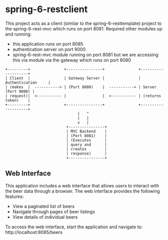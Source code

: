# spring-6-restclient

This project acts as a client (similar to the spring-6-resttemplate) project to the spring-6-rest-mvc which runs on port 8081.
Required other modules up and running:
- this application runs on port 8085
- authentication server on port 9000
- spring-6-rest-mvc module running on port 8081 but we are accessing this via module via the gateway which runs on port 8080


```plaintext
+---------+               +----------------+               +--------------------+
| Client  |               | Gateway Server |               | Authentication     |
| (makes  |  -----------> | (Port 8080)    |  -----------> | Server (Port 9000) |
| request)|  <----------- |                |  <----------- | (returns token)    |
+---------+               +----------------+               +--------------------+
                                |   ^  
                                |   |
                                v   |
                           +----------------+               
                           | MVC Backend    |
                           | (Port 8081)    |
                           | (Executes      |
                           | query and      |
                           | creates        |
                           | response)      |
                           +----------------+
```

## Web Interface

This application includes a web interface that allows users to interact with the beer data through a browser. The web interface provides the following features:

- View a paginated list of beers
- Navigate through pages of beer listings
- View details of individual beers

To access the web interface, start the application and navigate to: http://localhost:8085/beers
